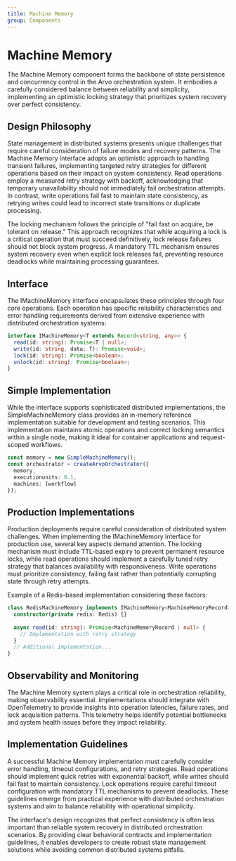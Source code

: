```yaml
---
title: Machine Memory
group: Components
---
```


# Machine Memory

The Machine Memory component forms the backbone of state persistence and concurrency control in the Arvo orchestration system. It embodies a carefully considered balance between reliability and simplicity, implementing an optimistic locking strategy that prioritizes system recovery over perfect consistency.

## Design Philosophy

State management in distributed systems presents unique challenges that require careful consideration of failure modes and recovery patterns. The Machine Memory interface adopts an optimistic approach to handling transient failures, implementing targeted retry strategies for different operations based on their impact on system consistency. Read operations employ a measured retry strategy with backoff, acknowledging that temporary unavailability should not immediately fail orchestration attempts. In contrast, write operations fail fast to maintain state consistency, as retrying writes could lead to incorrect state transitions or duplicate processing.

The locking mechanism follows the principle of "fail fast on acquire, be tolerant on release." This approach recognizes that while acquiring a lock is a critical operation that must succeed definitively, lock release failures should not block system progress. A mandatory TTL mechanism ensures system recovery even when explicit lock releases fail, preventing resource deadlocks while maintaining processing guarantees.

## Interface

The IMachineMemory interface encapsulates these principles through four core operations. Each operation has specific reliability characteristics and error handling requirements derived from extensive experience with distributed orchestration systems:

```typescript
interface IMachineMemory<T extends Record<string, any>> {
  read(id: string): Promise<T | null>;
  write(id: string, data: T): Promise<void>;
  lock(id: string): Promise<boolean>;
  unlock(id: string): Promise<boolean>;
}
```

## Simple Implementation

While the interface supports sophisticated distributed implementations, the SimpleMachineMemory class provides an in-memory reference implementation suitable for development and testing scenarios. This implementation maintains atomic operations and correct locking semantics within a single node, making it ideal for container applications and request-scoped workflows.

```typescript
const memory = new SimpleMachineMemory();
const orchestrator = createArvoOrchestrator({
  memory,
  executionunits: 0.1,
  machines: [workflow]
});
```

## Production Implementations

Production deployments require careful consideration of distributed system challenges. When implementing the IMachineMemory interface for production use, several key aspects demand attention. The locking mechanism must include TTL-based expiry to prevent permanent resource locks, while read operations should implement a carefully tuned retry strategy that balances availability with responsiveness. Write operations must prioritize consistency, failing fast rather than potentially corrupting state through retry attempts.

Example of a Redis-based implementation considering these factors:

```typescript
class RedisMachineMemory implements IMachineMemory<MachineMemoryRecord> {
  constructor(private redis: Redis) {}
  
  async read(id: string): Promise<MachineMemoryRecord | null> {
    // Implementation with retry strategy
  }
  // Additional implementation...
}
```

## Observability and Monitoring

The Machine Memory system plays a critical role in orchestration reliability, making observability essential. Implementations should integrate with OpenTelemetry to provide insights into operation latencies, failure rates, and lock acquisition patterns. This telemetry helps identify potential bottlenecks and system health issues before they impact reliability.

## Implementation Guidelines

A successful Machine Memory implementation must carefully consider error handling, timeout configurations, and retry strategies. Read operations should implement quick retries with exponential backoff, while writes should fail fast to maintain consistency. Lock operations require careful timeout configuration with mandatory TTL mechanisms to prevent deadlocks. These guidelines emerge from practical experience with distributed orchestration systems and aim to balance reliability with operational simplicity.

The interface's design recognizes that perfect consistency is often less important than reliable system recovery in distributed orchestration scenarios. By providing clear behavioral contracts and implementation guidelines, it enables developers to create robust state management solutions while avoiding common distributed systems pitfalls.